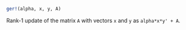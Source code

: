 ```julia
ger!(alpha, x, y, A)
```

Rank-1 update of the matrix `A` with vectors `x` and `y` as `alpha*x*y' + A`.
